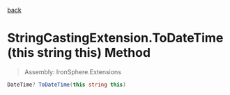 ﻿

[back](/IronSphere.Extensions/types/StringCastingExtension)

# StringCastingExtension.ToDateTime(this string this) Method

> Assembly: IronSphere.Extensions

```csharp
DateTime? ToDateTime(this string this)
```



 